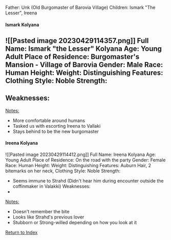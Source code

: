Father: Unk (Old Burgomaster of Barovia Village)
Children: Ismark "The Lesser", Ireena

#### Ismark Kolyana
![[Pasted image 20230429114357.png]]
Full Name: Ismark "the Lesser" Kolyana
Age: Young Adult
Place of Residence: Burgomaster's Mansion - Village of Barovia
Gender: Male
Race: Human
Height:
Weight:
Distinguishing Features:
Clothing Style: Noble
Strength:
 - 
Weaknesses:
 - 
<u>Notes:</u>
- More comfortable around humans
- Tasked us with escorting Ireena to Vallaki
- Stays behind to be the new burgomaster

#### Ireena Kolyana
![[Pasted image 20230429114412.png]]
Full Name: Ireena Kolyana
Age: Young Adult
Place of Residence: On the road with the party
Gender: Female
Race: Human
Height:
Weight:
Distinguishing Features: Auburn Hair, 2 bitemarks on her neck, 
Clothing Style: Noble
Strength:
 - Seems immune to Strahd (Didn't hear him during encounter outside the coffinmaker in Valakki)
Weaknesses:
 - 
<u>Notes:</u>
- Doesn't remember the bite
- Looks like Strahd's previous lover
- Stubborn or Strong-willed depending on how you look at it

[Return to Index](Index)
